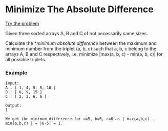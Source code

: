 # Minimize The Absolute Difference
[Try the problem](https://www.interviewbit.com/problems/minimize-the-absolute-difference/)

Given three sorted arrays A, B and C of not necessarily same sizes.

Calculate the **minimum absolute difference* between the maximum and minimum number from the triplet (a, b, c) such that a, b, c belong to the arrays A, B and C respectively, i.e.
minimize |max(a, b, c) - min(a, b, c)| for all possible triplets.

### Example

```
Input: 
A : [ 1, 4, 5, 8, 10 ]
B : [ 6, 9, 15 ]
C : [ 2, 3, 6, 6 ]

Output:
1

We get the minimum difference for a=5, b=6, c=6 as | max(a,b,c) - min(a,b,c) | = |6-5| = 1.
```